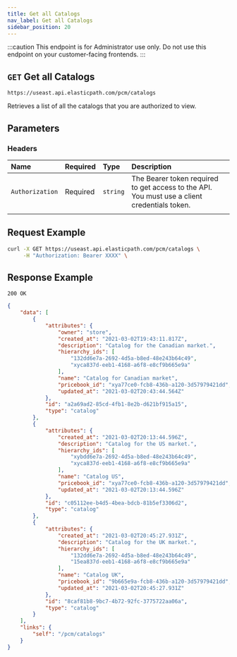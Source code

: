 ```yaml
---
title: Get all Catalogs
nav_label: Get all Catalogs
sidebar_position: 20
---
```


:::caution
This endpoint is for Administrator use only. Do not use this endpoint on your customer-facing frontends.
:::

## `GET` Get all Catalogs

```text
https://useast.api.elasticpath.com/pcm/catalogs
```

Retrieves a list of all the catalogs that you are authorized to view.

## Parameters

### Headers

| Name            | Required | Type     | Description                                                                                  |
| :-------------- | :------- | :------- | :------------------------------------------------------------------------------------------- |
| `Authorization` | Required | `string` | The Bearer token required to get access to the API. You must use a client credentials token. |
                                                                    |
## Request Example

```bash
curl -X GET https://useast.api.elasticpath.com/pcm/catalogs \
     -H "Authorization: Bearer XXXX" \
```

## Response Example

`200 OK`

```json
{
    "data": [
        {
            "attributes": {
                "owner": "store",
                "created_at": "2021-03-02T19:43:11.817Z",
                "description": "Catalog for the Canadian market.",
                "hierarchy_ids": [
                    "132dd6e7a-2692-4d5a-b8ed-48e243b64c49",
                    "xyca837d-eeb1-4168-a6f8-e8cf9b665e9a"
                ],
                "name": "Catalog for Canadian market",
                "pricebook_id": "xya77ce0-fcb8-436b-a120-3d57979421dd",
                "updated_at": "2021-03-02T20:43:44.564Z"
            },
            "id": "a2a69ad2-85cd-4fb1-8e2b-d621bf915a15",
            "type": "catalog"
        },
        {
            "attributes": {
                "created_at": "2021-03-02T20:13:44.596Z",
                "description": "Catalog for the US market.",
                "hierarchy_ids": [
                    "xybdd6e7a-2692-4d5a-b8ed-48e243b64c49",
                    "xyca837d-eeb1-4168-a6f8-e8cf9b665e9a"
                ],
                "name": "Catalog US",
                "pricebook_id": "xya77ce0-fcb8-436b-a120-3d57979421dd",
                "updated_at": "2021-03-02T20:13:44.596Z"
            },
            "id": "c05112ee-b4d5-4bea-bdcb-81b5ef3306d2",
            "type": "catalog"
        },
        {
            "attributes": {
                "created_at": "2021-03-02T20:45:27.931Z",
                "description": "Catalog for the UK market.",
                "hierarchy_ids": [
                    "132dd6e7a-2692-4d5a-b8ed-48e243b64c49",
                    "15ea837d-eeb1-4168-a6f8-e8cf9b665e9a"
                ],
                "name": "Catalog UK",
                "pricebook_id": "9b665e9a-fcb8-436b-a120-3d57979421dd",
                "updated_at": "2021-03-02T20:45:27.931Z"
            },
            "id": "8caf81b8-9bc7-4b72-92fc-3775722aa06a",
            "type": "catalog"
        }
    ],
    "links": {
        "self": "/pcm/catalogs"
    }
}
```
